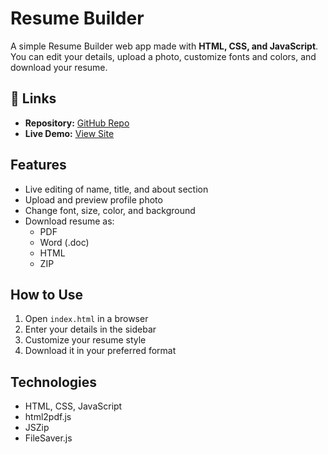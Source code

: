 # Resume Builder

A simple Resume Builder web app made with **HTML, CSS, and JavaScript**.  
You can edit your details, upload a photo, customize fonts and colors, and download your resume.

## 🔗 Links
- **Repository:** [GitHub Repo](https://github.com/akarv742006/resume-builder)  
- **Live Demo:** [View Site](https://akarv742006.github.io/resume-builder/)  

## Features
- Live editing of name, title, and about section  
- Upload and preview profile photo  
- Change font, size, color, and background  
- Download resume as:
  - PDF  
  - Word (.doc)  
  - HTML  
  - ZIP  

## How to Use
1. Open `index.html` in a browser  
2. Enter your details in the sidebar  
3. Customize your resume style  
4. Download it in your preferred format  

## Technologies
- HTML, CSS, JavaScript  
- html2pdf.js  
- JSZip  
- FileSaver.js  
